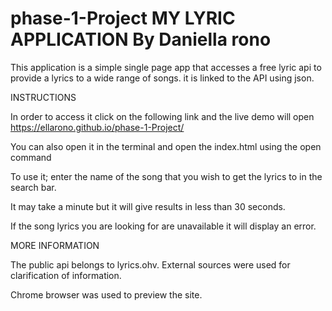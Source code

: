 # phase-1-Project MY LYRIC APPLICATION By Daniella rono

This application is a simple single page app that accesses a free lyric api to provide a lyrics to a wide range of songs.
it is linked to the API using json.

INSTRUCTIONS

In order to access it click on the following link and the live demo will open https://ellarono.github.io/phase-1-Project/

You can also open it in the terminal and open the index.html using the open command

To use it; enter the name of the song that you wish to get the lyrics to in the search bar.

It may take a minute but it will give results in less than 30 seconds.

If the song lyrics you are looking for are unavailable it will display an error.

MORE INFORMATION

The public api belongs to lyrics.ohv.
  External sources were used for clarification of information.
  
  Chrome browser was used to preview the site.
  



